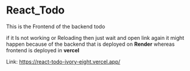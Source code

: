 # React_Todo
This is the Frontend of the backend todo

if it Is not working or Reloading then just wait and open link again it might happen because of the backend that is deployed on **Render** 
whereas frontend is deployed in **vercel** 

Link: https://react-todo-ivory-eight.vercel.app/
